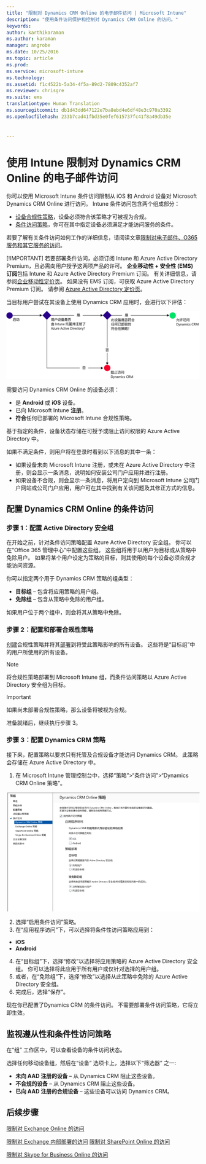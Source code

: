 ```yaml
---
title: "限制对 Dynamics CRM Online 的电子邮件访问 | Microsoft Intune"
description: "使用条件访问保护和控制对 Dynamics CRM Online 的访问。"
keywords: 
author: karthikaraman
ms.author: karaman
manager: angrobe
ms.date: 10/25/2016
ms.topic: article
ms.prod: 
ms.service: microsoft-intune
ms.technology: 
ms.assetid: f1c4522b-5a34-4f5a-89d2-7809c4352af7
ms.reviewer: chrisgre
ms.suite: ems
translationtype: Human Translation
ms.sourcegitcommit: db1d43dd647122e7ba8ebd4e6df48e3c970a3392
ms.openlocfilehash: 233b7cad41fbd35e0fef615737fc41f8a49db35e


---
```


# 使用 Intune 限制对 Dynamics CRM Online 的电子邮件访问
你可以使用 Microsoft Intune 条件访问限制从 iOS 和 Android 设备对 Microsoft Dynamics CRM Online 进行访问。  Intune 条件访问包含两个组成部分：
* [设备合规性策略](introduction-to-device-compliance-policies-in-microsoft-intune.md)，设备必须符合该策略才可被视为合规。
* [条件访问策略](restrict-access-to-email-and-o365-services-with-microsoft-intune.md)，你可在其中指定设备必须满足才能访问服务的条件。

若要了解有关条件访问如何工作的详细信息，请阅读文章[限制对电子邮件、O365 服务和其它服务的访问](restrict-access-to-email-and-o365-services-with-microsoft-intune.md)。

[!IMPORTANT] 若要部署条件访问，必须订阅 Intune 和 Azure Active Directory Premium，且必需向用户授予这两项产品的许可。 **企业移动性 + 安全性 (EMS) 订阅**包括 Intune 和 Azure Active Directory Premium 订阅。 有关详细信息，请参阅[企业移动性定价页](https://www.microsoft.com/en-us/cloud-platform/enterprise-mobility-pricing)。 如果没有 EMS 订阅，可获取 Azure Active Directory Premium 订阅。 请参阅 [Azure Active Directory 定价页](https://azure.microsoft.com/en-us/pricing/details/active-directory/)。

当目标用户尝试在其设备上使用 Dynamics CRM 应用时，会进行以下评估：

![图示显示了用于确定允许还是阻止设备访问服务的决策点](../media/mdm-ca-dynamics-crm-flow-diagram.png)

需要访问 Dynamics CRM Online 的设备必须：
* 是 **Android** 或 **iOS** 设备。
* 已向 Microsoft Intune **注册**。
* **符合**任何已部署的 Microsoft Intune 合规性策略。

基于指定的条件，设备状态存储在可授予或阻止访问权限的 Azure Active Directory 中。

如果不满足条件，则用户将在登录时看到以下消息的其中一条：
* 如果设备未向 Microsoft Intune 注册，或未在 Azure Active Directory 中注册，则会显示一条消息，说明如何安装公司门户应用并进行注册。
* 如果设备不合规，则会显示一条消息，将用户定向到 Microsoft Intune 公司门户网站或公司门户应用，用户可在其中找到有关该问题及其修正方式的信息。

## 配置 Dynamics CRM Online 的条件访问  
### 步骤 1：配置 Active Directory 安全组

在开始之前，针对条件访问策略配置 Azure Active Directory 安全组。 你可以在“Office 365 管理中心”中配置这些组。 这些组将用于以用户为目标或从策略中免除用户。 如果将某个用户设定为策略的目标，则其使用的每个设备必须合规才能访问资源。

你可以指定两个用于 Dynamics CRM 策略的组类型：
* **目标组** – 包含将应用策略的用户组。
* **免除组** – 包含从策略中免除的用户组。

如果用户位于两个组中，则会将其从策略中免除。

### 步骤 2：配置和部署合规性策略
[创建](create-a-device-compliance-policy-in-microsoft-intune.md)合规性策略并将其[部署](deploy-and-monitor-a-device-compliance-policy-in-microsoft-intune.md)到将受此策略影响的所有设备。 这些将是“目标组”中的用户所使用的所有设备。

> [!NOTE]
> 将合规性策略部署到 Microsoft Intune 组，而条件访问策略以 Azure Active Directory 安全组为目标。

> [!IMPORTANT]
> 如果尚未部署合规性策略，那么设备将被视为合规。

准备就绪后，继续执行步骤 3。
### 步骤 3：配置 Dynamics CRM 策略
接下来，配置策略以要求只有托管及合规设备才能访问 Dynamics CRM。 此策略会存储在 Azure Active Directory 中。

1.  在 Microsoft Intune 管理控制台中，选择“策略”>“条件访问”>“Dynamics CRM Online 策略”。

  ![Dynamics CRM Online 条件访问策略页面的屏幕截图](../media/mdm-ca-dynamics-crm-policy-configuration.png)

2.  选择“启用条件访问”策略。
3.  在“应用程序访问”下，可以选择将条件性访问策略应用到：
  * **iOS**
  * **Android**
4.  在“目标组”下，选择“修改”以选择将应用策略的 Azure Active Directory 安全组。 你可以选择将此应用于所有用户或仅针对选择的用户组。
5.  或者，在“免除组”下，选择“修改”以选择从此策略中免除的 Azure Active Directory 安全组。
6.  完成后，选择“保存”。

现在你已配置了Dynamics CRM 的条件访问。 不需要部署条件访问策略，它将立即生效。
##  监视遵从性和条件性访问策略

在“组”  工作区中，可以查看设备的条件访问状态。

选择任何移动设备组，然后在“设备”  选项卡上，选择以下“筛选器” 之一:
* **未向 AAD 注册的设备** – 从 Dynamics CRM 阻止这些设备。
* **不合规的设备** – 从 Dynamics CRM 阻止这些设备。
* **已向 AAD 注册的合规设备** – 这些设备可以访问 Dynamics CRM。

##  后续步骤
[限制对 Exchange Online 的访问](restrict-access-to-exchange-online-with-microsoft-intune.md)

[限制对 Exchange 内部部署的访问](restrict-access-to-exchange-onpremises-with-microsoft-intune.md)
[限制对 SharePoint Online 的访问](restrict-access-to-sharepoint-online-with-microsoft-intune.md)

[限制对 Skype for Business Online 的访问](restrict-access-to-skype-for-business-online-with-microsoft-intune.md)



<!--HONumber=Oct16_HO1-->


